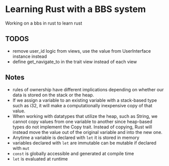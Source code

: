 # Learning Rust with a BBS system
Working on a bbs in rust to learn rust
 
## TODOS
- remove user_id logic from views, use the value from UserInterface instance instead
- define get_navigate_to in the trait view instead of each view


## Notes
- rules of ownership have different implications depending on whether our data is stored on the stack or the heap.
- If we assign a variable to an existing variable with a stack-based type such as i32, it will make a computationally inexpensive copy of that value.
- When working with datatypes that utilize the heap, such as String, we cannot copy values from one variable to another since heap-based types do not implement the Copy trait. Instead of copying, Rust will instead move the value out of the original variable and into the new one.
- Anytime a variable is declared with `let` it is stored in memory
- variables declared with `let` are immutable can be mutable if declared with `mut`
- `const` is globally accessible and generated at compile time
- `let` is evaluated at runtime
